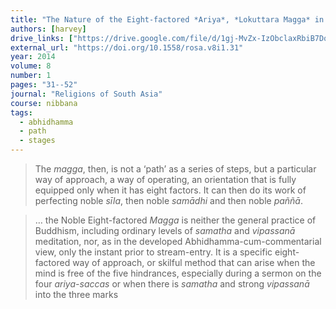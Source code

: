 ```yaml
---
title: "The Nature of the Eight-factored *Ariya*, *Lokuttara Magga* in the *Suttas*"
authors: [harvey]
drive_links: ["https://drive.google.com/file/d/1gj-MvZx-IzObclaxRbiB7Dq0BIefzsw5/view?usp=drivesdk"]
external_url: "https://doi.org/10.1558/rosa.v8i1.31"
year: 2014
volume: 8
number: 1
pages: "31--52"
journal: "Religions of South Asia"
course: nibbana
tags:
  - abhidhamma
  - path
  - stages
---
```


> The *magga*, then, is not a ‘path’ as a series of steps, but a particular way of approach, a way of operating, an orientation that is fully equipped only when it has eight factors. It can then do its work of perfecting noble *sīla*, then noble *samādhi* and then noble *paññā*.

> … the Noble Eight-factored *Magga* is neither the general practice of Buddhism, including ordinary levels of *samatha* and *vipassanā* meditation, nor, as in the developed Abhidhamma-cum-commentarial view, only the instant prior to stream-entry. It is a specific eight-factored way of approach, or skilful method that can arise when the mind is free of the five hindrances, especially during a sermon on the four *ariya-saccas* or when there is *samatha* and strong *vipassanā* into the three marks
